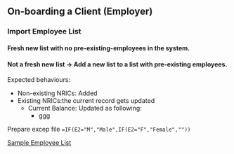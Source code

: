 ## On-boarding a Client (Employer)
### Import Employee List

#### Fresh new list with no pre-existing-employees in the system.

#### Not a fresh new list -> Add a new list to a list with pre-existing employees.
Expected behaviours:
- Non-existing NRICs: Added
- Existing NRICs:the current record gets updated
  - Current Balance: Updated as following:
    - ggg

Prepare excep file
`=IF(E2="M","Male",IF(E2="F","Female",""))`

[Sample Employee List](client/assets/sample-mrbean-existing-list-update.xls) 